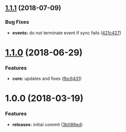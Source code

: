 <a name="1.1.1"></a>
## [1.1.1](https://github.com/hypeJunctionPro/Elgg3-hypePaypalSubscriptions/compare/1.1.0...1.1.1) (2018-07-09)


### Bug Fixes

* **events:** do not terminate event if sync fails ([421c427](https://github.com/hypeJunctionPro/Elgg3-hypePaypalSubscriptions/commit/421c427))



<a name="1.1.0"></a>
# [1.1.0](https://github.com/hypeJunctionPro/Elgg3-hypePaypalSubscriptions/compare/1.0.0...1.1.0) (2018-06-29)


### Features

* **core:** updates and fixes ([fbc6431](https://github.com/hypeJunctionPro/Elgg3-hypePaypalSubscriptions/commit/fbc6431))



<a name="1.0.0"></a>
# 1.0.0 (2018-03-19)


### Features

* **releases:** initial commit ([3b086ed](https://github.com/hypeJunctionPro/Elgg3-hypePaypalSubscriptions/commit/3b086ed))



